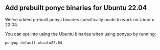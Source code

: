 ## Add prebuilt ponyc binaries for Ubuntu 22.04

We've added prebuilt ponyc binaries specifically made to work on Ubuntu 22.04.

You can opt into using the Ubuntu binaries when using ponyup by running:

```bash
ponyup default ubuntu22.04
```
